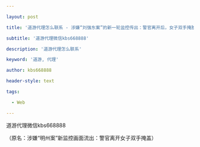 ---
layout: post
title: '道游代理怎么联系 - 涉嫌“刘强东案”的新一轮监控传出：警官离开后，女子双手掩脸'
subtitle: '道游代理微信kbs668888'
description: '道游代理怎么联系'
keyword: '道游, 代理'
author: kbs668888
header-style: text
tags:
  - Web
---
道游代理微信kbs668888

（原名：涉嫌“明州案”新监控画面流出：警官离开女子双手掩盖）

